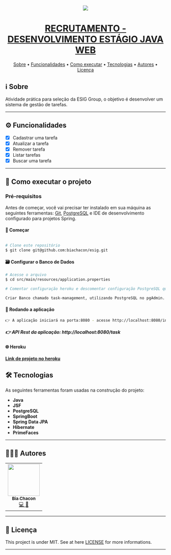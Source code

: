 <h1 align="center">
<img 
    src="https://user-images.githubusercontent.com/42190754/113605040-7f10f300-961c-11eb-859e-85941815cf83.jpeg"
    float="center"
    />
</h1>
<h1 align="center" style="color:#4285BB; font-weight:bold;">
    <a href="#">RECRUTAMENTO - DESENVOLVIMENTO ESTÁGIO JAVA WEB</a>
</h1>

<p align="center">
 <a href="#ℹ%EF%B8%8F-sobre">Sobre</a> •
 <a href="#%EF%B8%8F-funcionalidades">Funcionalidades</a> •
 <a href="#-como-executar-o-projeto">Como executar</a> •
 <a href="#-tecnologias">Tecnologias</a> •
 <a href="#-autores">Autores</a> •
 <a href="#-licença">Licença</a>
</p>

## ℹ️ Sobre

Atividade prática para seleção da ESIG Group, o objetivo é desenvolver um sistema de gestão de tarefas.

---

## ⚙️ Funcionalidades

- [x] Cadastrar uma tarefa
- [x] Atualizar a tarefa
- [x] Remover tarefa
- [x] Listar tarefas
- [x] Buscar uma tarefa

---

## 🚀 Como executar o projeto

### Pré-requisitos

Antes de começar, você vai precisar ter instalado em sua máquina as seguintes ferramentas: [Git](https://git-scm.com), [PostgreSQL]() e IDE de desenvolvimento configurado para projetos Spring.

#### 🏁 Começar

```bash

# Clone este repositório
$ git clone git@github.com:biachacon/esig.git

```

#### 🗃️ Configurar o Banco de Dados

```bash
# Acesse o arquivo
$ cd src/main/resources/application.properties

# Comentar configuração heroku e descomentar configuração PostgreSQL que está a partir da linha 10
```

```bash
Criar Banco chamado task-management, utilizando PostgreSQL no pgAdmin.
```

#### 🎲 Rodando a aplicação

```bash
👉 A aplicação iniciará na porta:8080 - acesse http://localhost:8080/index.xhtml

```

##### 👉 API Rest da aplicação: http://localhost:8080/task


#### 🌐 Heroku

**[Link de projeto no heroku](https://gestao-tarefas-esig.herokuapp.com/index.xhtml)**

## 🛠 Tecnologias

As seguintes ferramentas foram usadas na construção do projeto:

- **Java**
- **JSF**
- **PostgreSQL**
- **SpringBoot**
- **Spring Data JPA**
- **Hibernate**
- **PrimeFaces**

---

## 👩🏽‍💻 Autores

<table>
  <tr>
    <td align="center"><a href="https://github.com/biachacon"><img src="https://avatars1.githubusercontent.com/u/42190754?s=460&u=a5cbe42a4868b2bac9615226044b9cec15cee418&v=4" width="100px;" alt=""/><br /><sub><b>Bia Chacon</b></sub></a><br /><a href="https://github.com/BiaChacon/esig" title="Code">💻 🎨</a></td>
  <tr>
</table>

---

## 📝 Licença

This project is under MIT. See at here [LICENSE](https://github.com/BiaChacon/esig/blob/master/LICENSE) for more informations.

---
